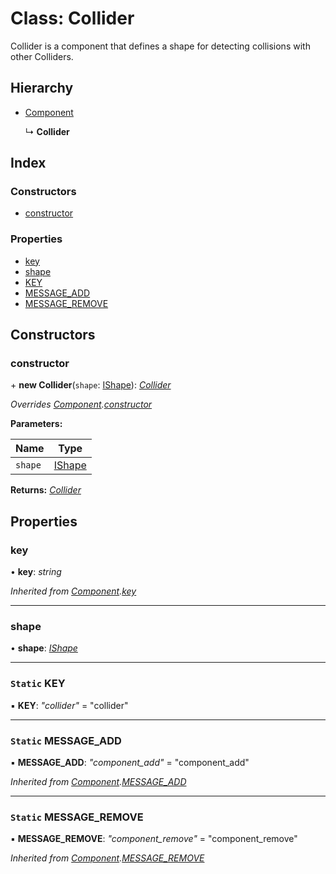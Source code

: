 
# Class: Collider

Collider is a component that defines a shape for detecting collisions
with other Colliders.

## Hierarchy

* [Component](_component_component_.component.md)

  ↳ **Collider**

## Index

### Constructors

* [constructor](_standard_collision_collider_.collider.md#constructor)

### Properties

* [key](_standard_collision_collider_.collider.md#key)
* [shape](_standard_collision_collider_.collider.md#shape)
* [KEY](_standard_collision_collider_.collider.md#static-key)
* [MESSAGE_ADD](_standard_collision_collider_.collider.md#static-message_add)
* [MESSAGE_REMOVE](_standard_collision_collider_.collider.md#static-message_remove)

## Constructors

###  constructor

\+ **new Collider**(`shape`: [IShape](../interfaces/_standard_shape_ishape_.ishape.md)): *[Collider](_standard_collision_collider_.collider.md)*

*Overrides [Component](_component_component_.component.md).[constructor](_component_component_.component.md#constructor)*

**Parameters:**

Name | Type |
------ | ------ |
`shape` | [IShape](../interfaces/_standard_shape_ishape_.ishape.md) |

**Returns:** *[Collider](_standard_collision_collider_.collider.md)*

## Properties

###  key

• **key**: *string*

*Inherited from [Component](_component_component_.component.md).[key](_component_component_.component.md#key)*

___

###  shape

• **shape**: *[IShape](../interfaces/_standard_shape_ishape_.ishape.md)*

___

### `Static` KEY

▪ **KEY**: *"collider"* = "collider"

___

### `Static` MESSAGE_ADD

▪ **MESSAGE_ADD**: *"component_add"* = "component_add"

*Inherited from [Component](_component_component_.component.md).[MESSAGE_ADD](_component_component_.component.md#static-message_add)*

___

### `Static` MESSAGE_REMOVE

▪ **MESSAGE_REMOVE**: *"component_remove"* = "component_remove"

*Inherited from [Component](_component_component_.component.md).[MESSAGE_REMOVE](_component_component_.component.md#static-message_remove)*
